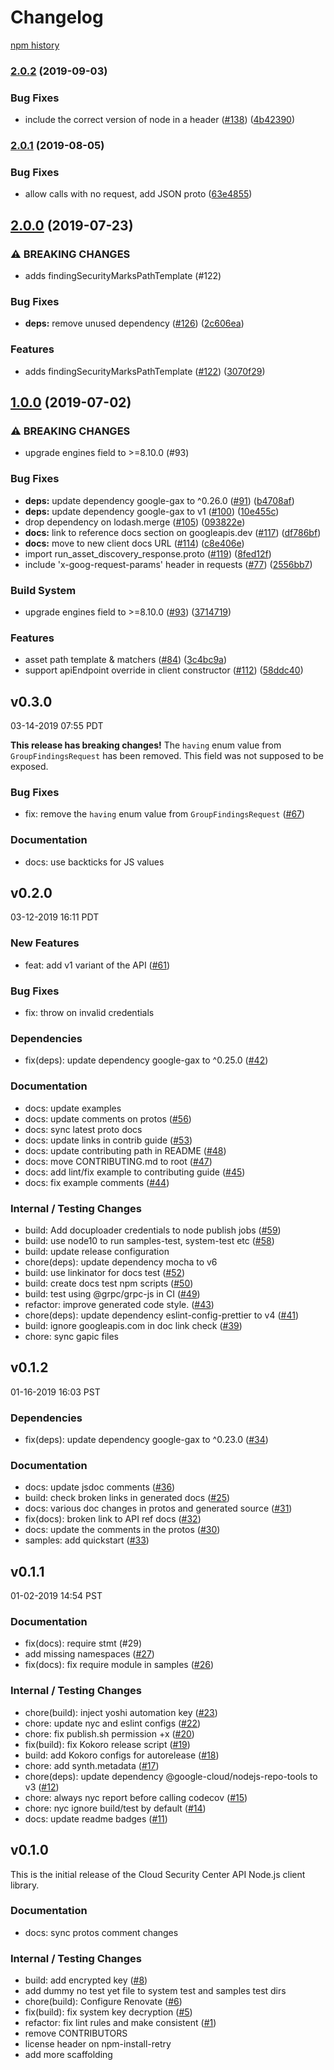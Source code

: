 # Changelog

[npm history][1]

[1]: https://www.npmjs.com/package/@google-cloud/security-center?activeTab=versions

### [2.0.2](https://www.github.com/googleapis/nodejs-security-center/compare/v2.0.1...v2.0.2) (2019-09-03)


### Bug Fixes

* include the correct version of node in a header ([#138](https://www.github.com/googleapis/nodejs-security-center/issues/138)) ([4b42390](https://www.github.com/googleapis/nodejs-security-center/commit/4b42390))

### [2.0.1](https://www.github.com/googleapis/nodejs-security-center/compare/v2.0.0...v2.0.1) (2019-08-05)


### Bug Fixes

* allow calls with no request, add JSON proto ([63e4855](https://www.github.com/googleapis/nodejs-security-center/commit/63e4855))

## [2.0.0](https://www.github.com/googleapis/nodejs-security-center/compare/v1.0.0...v2.0.0) (2019-07-23)


### ⚠ BREAKING CHANGES

* adds findingSecurityMarksPathTemplate  (#122)

### Bug Fixes

* **deps:** remove unused dependency ([#126](https://www.github.com/googleapis/nodejs-security-center/issues/126)) ([2c606ea](https://www.github.com/googleapis/nodejs-security-center/commit/2c606ea))


### Features

* adds findingSecurityMarksPathTemplate  ([#122](https://www.github.com/googleapis/nodejs-security-center/issues/122)) ([3070f29](https://www.github.com/googleapis/nodejs-security-center/commit/3070f29))

## [1.0.0](https://www.github.com/googleapis/nodejs-security-center/compare/v0.3.0...v1.0.0) (2019-07-02)


### ⚠ BREAKING CHANGES

* upgrade engines field to >=8.10.0 (#93)

### Bug Fixes

* **deps:** update dependency google-gax to ^0.26.0 ([#91](https://www.github.com/googleapis/nodejs-security-center/issues/91)) ([b4708af](https://www.github.com/googleapis/nodejs-security-center/commit/b4708af))
* **deps:** update dependency google-gax to v1 ([#100](https://www.github.com/googleapis/nodejs-security-center/issues/100)) ([10e455c](https://www.github.com/googleapis/nodejs-security-center/commit/10e455c))
* drop dependency on lodash.merge ([#105](https://www.github.com/googleapis/nodejs-security-center/issues/105)) ([093822e](https://www.github.com/googleapis/nodejs-security-center/commit/093822e))
* **docs:** link to reference docs section on googleapis.dev ([#117](https://www.github.com/googleapis/nodejs-security-center/issues/117)) ([df786bf](https://www.github.com/googleapis/nodejs-security-center/commit/df786bf))
* **docs:** move to new client docs URL ([#114](https://www.github.com/googleapis/nodejs-security-center/issues/114)) ([c8e406e](https://www.github.com/googleapis/nodejs-security-center/commit/c8e406e))
* import run_asset_discovery_response.proto ([#119](https://www.github.com/googleapis/nodejs-security-center/issues/119)) ([8fed12f](https://www.github.com/googleapis/nodejs-security-center/commit/8fed12f))
* include 'x-goog-request-params' header in requests ([#77](https://www.github.com/googleapis/nodejs-security-center/issues/77)) ([2556bb7](https://www.github.com/googleapis/nodejs-security-center/commit/2556bb7))


### Build System

* upgrade engines field to >=8.10.0 ([#93](https://www.github.com/googleapis/nodejs-security-center/issues/93)) ([3714719](https://www.github.com/googleapis/nodejs-security-center/commit/3714719))


### Features

* asset path template & matchers ([#84](https://www.github.com/googleapis/nodejs-security-center/issues/84)) ([3c4bc9a](https://www.github.com/googleapis/nodejs-security-center/commit/3c4bc9a))
* support apiEndpoint override in client constructor ([#112](https://www.github.com/googleapis/nodejs-security-center/issues/112)) ([58ddc40](https://www.github.com/googleapis/nodejs-security-center/commit/58ddc40))

## v0.3.0

03-14-2019 07:55 PDT

**This release has breaking changes!** The `having` enum value from `GroupFindingsRequest` has been removed.  This field was not supposed to be exposed.

### Bug Fixes
- fix: remove the `having` enum value from `GroupFindingsRequest` ([#67](https://github.com/googleapis/nodejs-security-center/pull/67))

### Documentation
- docs: use backticks for JS values

## v0.2.0

03-12-2019 16:11 PDT

### New Features
- feat: add v1 variant of the API ([#61](https://github.com/googleapis/nodejs-security-center/pull/61))

### Bug Fixes
- fix: throw on invalid credentials

### Dependencies
- fix(deps): update dependency google-gax to ^0.25.0 ([#42](https://github.com/googleapis/nodejs-security-center/pull/42))

### Documentation
- docs: update examples
- docs: update comments on protos ([#56](https://github.com/googleapis/nodejs-security-center/pull/56))
- docs: sync latest proto docs
- docs: update links in contrib guide ([#53](https://github.com/googleapis/nodejs-security-center/pull/53))
- docs: update contributing path in README ([#48](https://github.com/googleapis/nodejs-security-center/pull/48))
- docs: move CONTRIBUTING.md to root ([#47](https://github.com/googleapis/nodejs-security-center/pull/47))
- docs: add lint/fix example to contributing guide ([#45](https://github.com/googleapis/nodejs-security-center/pull/45))
- docs: fix example comments ([#44](https://github.com/googleapis/nodejs-security-center/pull/44))

### Internal / Testing Changes
- build: Add docuploader credentials to node publish jobs ([#59](https://github.com/googleapis/nodejs-security-center/pull/59))
- build: use node10 to run samples-test, system-test etc ([#58](https://github.com/googleapis/nodejs-security-center/pull/58))
- build: update release configuration
- chore(deps): update dependency mocha to v6
- build: use linkinator for docs test ([#52](https://github.com/googleapis/nodejs-security-center/pull/52))
- build: create docs test npm scripts ([#50](https://github.com/googleapis/nodejs-security-center/pull/50))
- build: test using @grpc/grpc-js in CI ([#49](https://github.com/googleapis/nodejs-security-center/pull/49))
- refactor: improve generated code style. ([#43](https://github.com/googleapis/nodejs-security-center/pull/43))
- chore(deps): update dependency eslint-config-prettier to v4 ([#41](https://github.com/googleapis/nodejs-security-center/pull/41))
- build: ignore googleapis.com in doc link check ([#39](https://github.com/googleapis/nodejs-security-center/pull/39))
- chore: sync gapic files

## v0.1.2

01-16-2019 16:03 PST

### Dependencies
- fix(deps): update dependency google-gax to ^0.23.0 ([#34](https://github.com/googleapis/nodejs-security-center/pull/34))

### Documentation
- docs: update jsdoc comments ([#36](https://github.com/googleapis/nodejs-security-center/pull/36))
- build: check broken links in generated docs ([#25](https://github.com/googleapis/nodejs-security-center/pull/25))
- docs: various doc changes in protos and generated source ([#31](https://github.com/googleapis/nodejs-security-center/pull/31))
- fix(docs): broken link to API ref docs ([#32](https://github.com/googleapis/nodejs-security-center/pull/32))
- docs: update the comments in the protos ([#30](https://github.com/googleapis/nodejs-security-center/pull/30))
- samples: add quickstart ([#33](https://github.com/googleapis/nodejs-security-center/pull/33))

## v0.1.1

01-02-2019 14:54 PST

### Documentation
- fix(docs): require stmt (#29)
- add missing namespaces ([#27](https://github.com/googleapis/nodejs-security-center/pull/27))
- fix(docs): fix require module in samples ([#26](https://github.com/googleapis/nodejs-security-center/pull/26))

### Internal / Testing Changes
- chore(build): inject yoshi automation key ([#23](https://github.com/googleapis/nodejs-security-center/pull/23))
- chore: update nyc and eslint configs ([#22](https://github.com/googleapis/nodejs-security-center/pull/22))
- chore: fix publish.sh permission +x ([#20](https://github.com/googleapis/nodejs-security-center/pull/20))
- fix(build): fix Kokoro release script ([#19](https://github.com/googleapis/nodejs-security-center/pull/19))
- build: add Kokoro configs for autorelease ([#18](https://github.com/googleapis/nodejs-security-center/pull/18))
- chore: add synth.metadata ([#17](https://github.com/googleapis/nodejs-security-center/pull/17))
- chore(deps): update dependency @google-cloud/nodejs-repo-tools to v3 ([#12](https://github.com/googleapis/nodejs-security-center/pull/12))
- chore: always nyc report before calling codecov ([#15](https://github.com/googleapis/nodejs-security-center/pull/15))
- chore: nyc ignore build/test by default ([#14](https://github.com/googleapis/nodejs-security-center/pull/14))
- docs: update readme badges ([#11](https://github.com/googleapis/nodejs-security-center/pull/11))

## v0.1.0

This is the initial release of the Cloud Security Center API Node.js client library.

### Documentation
- docs: sync protos comment changes

### Internal / Testing Changes
- build: add encrypted key ([#8](https://github.com/googleapis/nodejs-security-center/pull/8))
- add dummy no test yet file to system test and samples test dirs
- chore(build): Configure Renovate ([#6](https://github.com/googleapis/nodejs-security-center/pull/6))
- fix(build): fix system key decryption ([#5](https://github.com/googleapis/nodejs-security-center/pull/5))
- refactor: fix lint rules and make consistent ([#1](https://github.com/googleapis/nodejs-security-center/pull/1))
- remove CONTRIBUTORS
- license header on npm-install-retry
- add more scaffolding
